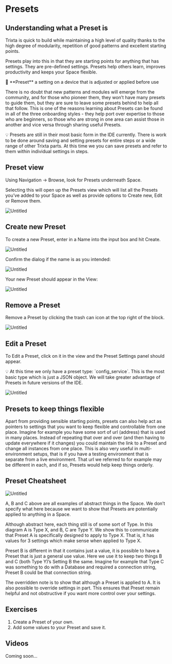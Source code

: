 # Presets

## Understanding what a Preset is

Trixta is quick to build while maintaining a high level of quality thanks to the high degree of modularity, repetition of good patterns and excellent starting points. 

Presets play into this in that they are starting points for anything that has settings. They are pre-defined settings. Presets help others learn, improves productivity and keeps your Space flexible.

<aside>
📕 **Preset**
a setting on a device that is adjusted or applied before use

</aside>

There is no doubt that new patterns and modules will emerge from the community, and for those who pioneer them, they won’t have many presets to guide them, but they are sure to leave some presets behind to help all that follow. This is one of the reasons learning about Presets can be found in all of the three onboarding styles - they help port over expertise to those who are beginners, so those who are strong in one area can assist those in another and vice versa through sharing useful Presets.

<aside>
💡 Presets are still in their most basic form in the IDE currently. There is work to be done around saving and setting presets for entire steps or a wide range of other Trixta parts. At this time we you can save presets and refer to them within individual settings in steps.

</aside>

## Preset view

Using Navigation → Browse, look for Presets underneath Space. 

Selecting this will open up the Presets view which will list all the Presets you’ve added to your Space as well as provide options to Create new, Edit or Remove them.

![Untitled](Untitled.png)

## Create new Preset

To create a new Preset, enter in a Name into the input box and hit Create.

![Untitled](Untitled%201.png)

Confirm the dialog if the name is as you intended:

![Untitled](Untitled%202.png)

Your new Preset should appear in the View:

![Untitled](Untitled%203.png)

## Remove a Preset

Remove a Preset by clicking the trash can icon at the top right of the block.

![Untitled](Untitled%204.png)

## Edit a Preset

To Edit a Preset, click on it in the view and the Preset Settings panel should appear. 

<aside>
💡 At this time we only have a preset type: `config_service`. This is the most basic type which is just a JSON object. We will take greater advantage of Presets in future versions of the IDE.

</aside>

![Untitled](Untitled%205.png)

## Presets to keep things flexible

Apart from providing sensible starting points, presets can also help act as pointers to settings that you want to keep flexible and controllable from one place. Imagine for example you have some sort of url (address) that is used in many places. Instead of repeating that over and over (and then having to update everywhere if it changes) you could maintain the link to a Preset and change all instances from one place. This is also very useful in multi-environment setups, that is if you have a testing environment that is separate from a live environment. That url we referred to for example may be different in each, and if so, Presets would help keep things orderly.

## Preset Cheatsheet

![Untitled](Untitled%206.png)

A, B and C above are all examples of abstract things in the Space. We don’t specify what here because we want to show that Presets are potentially applied to anything in a Space.

Although abstract here, each thing still is of some sort of Type. In this diagram A is Type X, and B, C are Type Y. We show this to communicate that Preset A is specifically designed to apply to Type X. That is, it has values for 3 settings which make sense when applied to Type X.

Preset B is different in that it contains just a value, it is possible to have a Preset that is just a general use value. Here we use it to keep two things B and C (both Type Y)’s Setting B the same. Imagine for example that Type C was something to do with a Database and required a connection string, Preset B could be that connection string.

The overridden note is to show that although a Preset is applied to A. It is also possible to override settings in part. This ensures that Preset remain helpful and not obstructive if you want more control over your settings.

## Exercises

1. Create a Preset of your own.
2. Add some values to your Preset and save it.

## Videos

Coming soon…